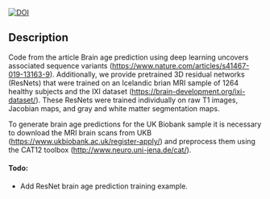 [![DOI](https://zenodo.org/badge/233637608.svg)](https://zenodo.org/badge/latestdoi/233637608)
## Description
Code from the article Brain age prediction using deep learning uncovers associated sequence variants (https://www.nature.com/articles/s41467-019-13163-9). Additionally, we provide pretrained 3D residual networks (ResNets) that were trained on an Icelandic brian MRI sample of 1264 healthy subjects and the IXI dataset (https://brain-development.org/ixi-dataset/). These ResNets were trained individually on raw T1 images, Jacobian maps, and gray and white matter segmentation maps.

To generate brain age predictions for the UK Biobank sample it is necessary to download the MRI brain scans from UKB (https://www.ukbiobank.ac.uk/register-apply/) and preprocess them using the CAT12 toolbox (http://www.neuro.uni-jena.de/cat/).

#### Todo:
* Add ResNet brain age prediction training example.
